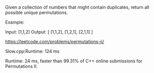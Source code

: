 Given a collection of numbers that might contain duplicates, return all possible unique permutations.

Example:

Input: [1,1,2]
Output:
[
  [1,1,2],
  [1,2,1],
  [2,1,1]
]

https://leetcode.com/problems/permutations-ii/

Slow.cpp:Runtime: 124 ms

Runtime: 24 ms, faster than 99.31% of C++ online submissions for Permutations II.
